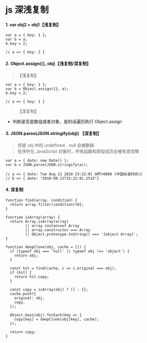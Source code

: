 # js 深浅复制

#### 1. var obj2 = obj1【浅复制】
```
var a = { key: 1 };
var b = a;
b.key = 2;

// a => { key: 2 }
```

#### 2. Object.assign({}, obj)【浅复制/深复制】
>【浅复制】  
```	
var a = { key: 1 };
var b = Object.assign({}, a);
b.key = 2;

// a => { key: 1 }
```
> 【深复制】  
- 判断是否是数组或者对象，是的话遍历执行 Object.assign

#### 3. JSON.parse(JSON.stringify(obj)) 【深复制】
> 但是 obj 中的 undefined、null 会被删掉  
> 在序列化 JavaScript 对象时，所有函数和原型成员会被有意忽略  

```
var a = { date: new Date() };
var b = JSON.parse(JSON.stringify(a));

// a => { date: Tue Aug 21 2018 23:22:01 GMT+0800 (中国标准时间)}
// b => { date: "2018-08-21T15:22:01.253Z"}
```

#### 4. 深复制
```
function find(array, condition) {
  return array.filter(condition)[0];
}

function isArray(array) {
  return Array.isArray(array)
         || array instanceof Array
         || array.constructor === Array
         || Object.prototype.toString() === '[object Array]';
}

function deepClone(obj, cache = []) {
  if (typeof obj === 'null' || typeof obj !== 'object') {
    return obj;
  }

  const hit = find(cache, c => c.original === obj);
  if (hit) {
    return hit.copy;
  }

  const copy = isArray(obj) ? [] : {};
  cache.push({
    original: obj,
    copy,
  });

  Object.keys(obj).forEach(key => {
    copy[key] = deepClone(obj[key], cache);
  });

  return copy;
}
```
